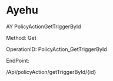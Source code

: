 #     Ayehu


AY PolicyActionGetTriggerById

Method: Get

OperationID: PolicyAction_GetTriggerById

EndPoint:

/Api/policyAction/getTriggerById/{id}
